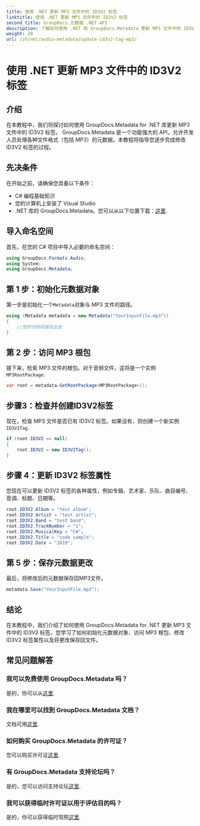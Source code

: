 ```yaml
---
title: 使用 .NET 更新 MP3 文件中的 ID3V2 标签
linktitle: 使用 .NET 更新 MP3 文件中的 ID3V2 标签
second_title: GroupDocs.元数据 .NET API
description: 了解如何使用 .NET 和 GroupDocs.Metadata 更新 MP3 文件中的 ID3V2 标签，以实现高效的文件管理。
weight: 20
url: /zh/net/audio-metadata/update-id3v2-tag-mp3/
---
```


# 使用 .NET 更新 MP3 文件中的 ID3V2 标签

## 介绍
在本教程中，我们将探讨如何使用 GroupDocs.Metadata for .NET 库更新 MP3 文件中的 ID3V2 标签。 GroupDocs.Metadata 是一个功能强大的 API，允许开发人员处理各种文件格式（包括 MP3）的元数据。本教程将指导您逐步完成修改 ID3V2 标签的过程。
## 先决条件
在开始之前，请确保您具备以下条件：
- C# 编程基础知识
- 您的计算机上安装了 Visual Studio
-  .NET 库的 GroupDocs.Metadata。您可以从以下位置下载：[这里](https://releases.groupdocs.com/metadata/net/).

## 导入命名空间
首先，在您的 C# 项目中导入必要的命名空间：
```csharp
using GroupDocs.Formats.Audio;
using System;
using GroupDocs.Metadata;
```
## 第 1 步：初始化元数据对象
第一步是初始化一个`Metadata`对象与 MP3 文件的路径。
```csharp
using (Metadata metadata = new Metadata("YourInputFile.mp3"))
{
    //您的代码将放在此处
}
```
## 第 2 步：访问 MP3 根包
接下来，检索 MP3 文件的根包。对于音频文件，这将是一个实例`MP3RootPackage`.
```csharp
var root = metadata.GetRootPackage<MP3RootPackage>();
```
## 步骤3：检查并创建ID3V2标签
现在，检查 MP3 文件是否已有 ID3V2 标签。如果没有，则创建一个新实例`ID3V2Tag`.
```csharp
if (root.ID3V2 == null)
{
    root.ID3V2 = new ID3V2Tag();
}
```
## 步骤 4：更新 ID3V2 标签属性
您现在可以更新 ID3V2 标签的各种属性，例如专辑、艺术家、乐队、曲目编号、音调、标题、日期等。
```csharp
root.ID3V2.Album = "test album";
root.ID3V2.Artist = "test artist";
root.ID3V2.Band = "test band";
root.ID3V2.TrackNumber = "1";
root.ID3V2.MusicalKey = "C#";
root.ID3V2.Title = "code sample";
root.ID3V2.Date = "2019";
```
## 第 5 步：保存元数据更改
最后，将修改后的元数据保存回MP3文件。
```csharp
metadata.Save("YourInputFile.mp3");
```

## 结论
在本教程中，我们介绍了如何使用 GroupDocs.Metadata for .NET 更新 MP3 文件中的 ID3V2 标签。您学习了如何初始化元数据对象、访问 MP3 根包、修改 ID3V2 标签属性以及将更改保存回文件。

## 常见问题解答
### 我可以免费使用 GroupDocs.Metadata 吗？
是的，你可以从[这里](https://releases.groupdocs.com/).
### 我在哪里可以找到 GroupDocs.Metadata 文档？
文档可用[这里](https://tutorials.groupdocs.com/metadata/net/).
### 如何购买 GroupDocs.Metadata 的许可证？
您可以购买许可证[这里](https://purchase.groupdocs.com/buy).
### 有 GroupDocs.Metadata 支持论坛吗？
是的，您可以访问支持论坛[这里](https://forum.groupdocs.com/c/metadata/14).
### 我可以获得临时许可证以用于评估目的吗？
是的，你可以获得临时驾照[这里](https://purchase.groupdocs.com/temporary-license/).